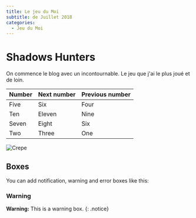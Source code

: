 ```yaml
---
title: Le jeu du Moi
subtitle: de Juillet 2018
categories:
  - Jeu du Moi
---
```


# Shadows Hunters

On commence le blog avec un incontournable. Le jeu que j'ai le plus joué et de loin.

| Number | Next number | Previous number |
| --- | --- | --- |
| Five | Six | Four |
| Ten | Eleven | Nine |
| Seven | Eight | Six |
| Two | Three | One |

![Crepe]()

## Boxes

You can add notification, warning and error boxes like this:

### Warning

**Warning:** This is a warning box. {: .notice}

